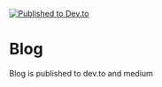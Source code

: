 [![Published to Dev.to](https://github.com/jonashdown/Blog/actions/workflows/status.yml/badge.svg?branch=main)](https://github.com/jonashdown/Blog/actions/workflows/status.yml)
# Blog

Blog is published to dev.to and medium
